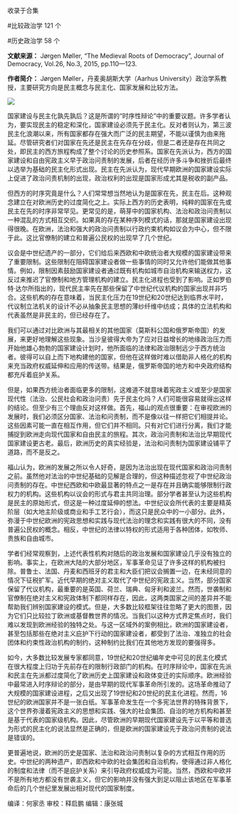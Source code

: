 

收录于合集

#比较政治学 121 个

#历史政治学 58 个

**文献来源：** Jørgen Møller, “The Medieval Roots of Democracy”, Journal of
Democracy, Vol.26, No.3, 2015, pp.110—123.

  

 **作者简介：** Jørgen Møller，丹麦奥胡斯大学（Aarhus
University）政治学系教授，主要研究方向是民主概念与民主化、国家发展和比较方法。

![](/images/111/2.png)

国家建设与民主化孰先孰后？这是所谓的“时序性辩论”中的重要议题。许多学者认为，要实现民主的稳定和深化，国家建设必须先于民主化。反对者则认为，第三波民主化浪潮以来，所有国家都存在强大而广泛的民主期望，不能以谨慎为由来拖延。尽管研究者们对国家在先还是民主在先存在分歧，但是二者还是存在共同之处，即民主的西方旅程构成了整个讨论的历史参照系。国家在先派认为，西方的国家建设和自由宪政主义早于政治问责制的发展，后者在经历许多斗争和挫折后最终以选举为基础的民主化形式出现。民主在先派认为，现代早期欧洲的国家建设实际上促进了政治问责机制的出现，政治权利的出现是国家形成尤其是税收的副产品。

  

但西方的时序究竟是什么？人们常常想当然地认为是国家在先，民主在后。这种观念建立在对欧洲历史的过度简化之上。实际上西方的历史表明，纯粹的国家在先或民主在先的时序非常罕见。更常见的是，萌芽中的国家机构、法治和政治问责制以一种混乱的方式相互交织。如果真的存在某种序列模式的话，那就是国家建设出现得很晚。在欧洲，法治和强大的政治问责制以行政约束机构如议会为中心，但不限于此。这比官僚制的建立和普遍公民权的出现早了几个世纪。

  

议会是中世纪遗产的一部分，它们给后来西欧和中欧统治者大规模的国家建设带来了重要限制。这些限制在阻碍国家建设者做一些事情的同时又允许他们能做其他事情。例如，限制因素鼓励国家建设者通过既有机构如城市自治机构来输送权力，这反过来推迟了官僚制和地方管理机构的建立。民主化进程也受到了影响。正如罗伯特·达尔所指出的，现代民主率先在那些保留了中世纪代议机构的国家出现并非巧合。这些机构的存在意味着，当民主化压力在19世纪和20世纪达到临界水平时，代议制立法机关的设计不必从抽象民主思想的薄纱纤维中纺成；具体的立法机构和代表虽然是非民主的，但已经存在了。

  

我们可以通过对比欧洲与其最相关的其他国家（莫斯科公国和俄罗斯帝国）的发展，来更好地理解这些现象。当沙皇彼得大帝为了应对日益增长的地缘政治压力而开始他雄心勃勃的国家建设计划时，他所面临的法律和政治限制远少于西方统治者。彼得可以自上而下地构建他的国家，但他在这样做时难以借助非人格化的机构来充当政府权威延伸和应用的传送带。结果是，俄罗斯帝国的地方和中央政府结构都充斥着庇护关系。

  

但是，如果西方统治者面临更多的限制，这难道不就意味着宪政主义或至少是国家现代性（法治、公民社会和政治问责）先于民主化吗？人们可能很容易就得出这样的结论。但至少有三个理由反对这样做。首先，福山的观点很重要：在审视欧洲的发展时，我们必须区分国家、法治和问责制，而不是像以往一样把它们相提并论。这些因素可能一直在相互作用，但它们并不相同。只有对它们进行分离，我们才能捕捉到欧洲走向现代国家和自由民主的旅程。其次，政治问责制和法治比早期现代国家建设更古老。最后，欧洲历史的真实经验是，法治和问责制为国家建设铺平了道路，而不是反之。

  

福山认为，欧洲的发展之所以令人好奇，是因为法治出现在现代国家和政治问责制之前。虽然他对法治的中世纪基础的见解是合理的，但这种描述忽视了中世纪政治问责制的存在。中世纪西欧和中欧最显著的特点之一是存在并且确实能够限制行政权力的机构。这些机构以议会的形式与君主共同治理。部分学者甚至认为这些机构是民主的原始形式，但这是一种过度延伸的想法。中世纪议会所代表的主要是精英阶层（如大地主阶级或商业和手工艺行会），而这只是民众中的一小部分。此外，弥漫于中世纪欧洲的宪政思想和实践与现代法治的理念和实践有很大的不同，没有普遍公民权的概念。相反，中世纪的法律以特权的形式适用于各种团体，如牧师、贵族和自由城市。

  

学者们经常观察到，上述代表性机构对随后的政治发展和国家建设几乎没有独立的影响。事实上，在欧洲大陆的大部分地区，军事革命见证了许多这样的机构被扫除。普鲁士、法国、丹麦和西班牙的君主和大臣们把议会搁置一边，在未经同意的情况下征税扩军。近代早期的绝对主义取代了中世纪的宪政主义。当然，部分国家保留了代议机构，最重要的是英国、荷兰、瑞典、匈牙利和波兰。然而，世袭制和官僚制在绝对主义和宪政体制下都同样存在，因此，这两类国家之间的差异并不能帮助我们辨别国家建设的模式。但是，大多数比较框架往往忽略了更大的图景，因为它们只比较拉丁欧洲或基督教世界的情况。当我们以这种方式界定焦点时，我们难以发现到欧洲经验的独特之处。与这一区域外的案例相比，欧洲的国家建设者，甚至包括那些在绝对主义庇护下行动的国家建设者，都受到了法治、准独立的社会团体和约束性政治机构的制约，这种制约比我们在其他地方发现的要强得多。

  

如今，大多数比较发展专家都同意，19世纪和20世纪编年史中可见的民主化模式在很大程度上归功于先前存在的限制行政部门的机构。在时序辩论中，国家在先派和民主在先派都过度简化了欧洲历史上国家建设和政体变迁的实际顺序。欧洲经验中最常进入时序辩论的部分，是由早期的现代军事革命所引发的。这场革命推动了大规模的国家建设进程，之后又出现了19世纪和20世纪的民主化进程。然而，16世纪的欧洲国家并不是一张白纸。军事革命发生在一个多宪法世界的特殊背景下，这个世界弥漫着宪政主义的思想和实践、强大的社会集团、自治的地方机构和甚至是基于代表的国家级机构。因此，尽管欧洲的早期现代国家建设先于以平等和普选为形式的民主化的说法显然是正确的，但是欧洲的国家建设先于政治问责制的说法是错误的。

  

更普遍地说，欧洲的历史是国家、法治和政治问责制以复杂的方式相互作用的历史。中世纪的两种遗产，即西欧和中欧的社会集团和自治机构，使得通过非人格化的制度和法律（而不是庇护关系）来引导政府权威成为可能。当然，西欧和中欧并不是所有地方都没有世袭主义，但它的影响并没有强大到足以阻止该地区在军事革命后的几个世纪里发展出相对现代的国家制度。

  

编译：何家丞 审校：释启鹏 编辑：康张城

